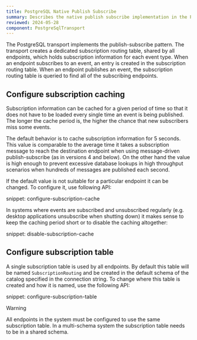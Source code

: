 ```yaml
---
title: PostgreSQL Native Publish Subscribe
summary: Describes the native publish subscribe implementation in the PostgreSQL transport
reviewed: 2024-05-28
component: PostgreSqlTransport
---
```


The PostgreSQL transport implements the publish-subscribe pattern. The transport creates a dedicated subscription routing table, shared by all endpoints, which holds subscription information for each event type. When an endpoint subscribes to an event, an entry is created in the subscription routing table. When an endpoint publishes an event, the subscription routing table is queried to find all of the subscribing endpoints.


## Configure subscription caching

Subscription information can be cached for a given period of time so that it does not have to be loaded every single time an event is being published. The longer the cache period is, the higher the chance that new subscribers miss some events.

The default behavior is to cache subscription information for 5 seconds. This value is comparable to the average time it takes a subscription message to reach the destination endpoint when using message-driven publish-subscribe (as in versions 4 and below). On the other hand the value is high enough to prevent excessive database lookups in high throughput scenarios when hundreds of messages are published each second.

If the default value is not suitable for a particular endpoint it can be changed. To configure it, use following API:

snippet: configure-subscription-cache

In systems where events are subscribed and unsubscribed regularly (e.g. desktop applications unsubscribe when shutting down) it makes sense to keep the caching period short or to disable the caching altogether:

snippet: disable-subscription-cache


## Configure subscription table

A single subscription table is used by all endpoints. By default this table will be named `SubscriptionRouting` and be created in the default schema of the catalog specified in the connection string. To change where this table is created and how it is named, use the following API:

snippet: configure-subscription-table

> [!WARNING]
> All endpoints in the system must be configured to use the same subscription table. In a multi-schema system the subscription table needs to be in a shared schema.

